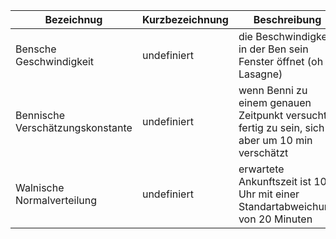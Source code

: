 
Bezeichnug | Kurzbezeichnung | Beschreibung
--- | ---- | ---------
Bensche Geschwindigkeit | undefiniert | die Beschwindigkeit in der Ben sein Fenster öffnet (oh Lasagne)|
Bennische Verschätzungskonstante | undefiniert | wenn Benni zu einem genauen Zeitpunkt versucht fertig zu sein, sich aber um 10 min verschätzt
Walnische Normalverteilung | undefiniert | erwartete Ankunftszeit ist 10 Uhr mit einer Standartabweichung von 20 Minuten
